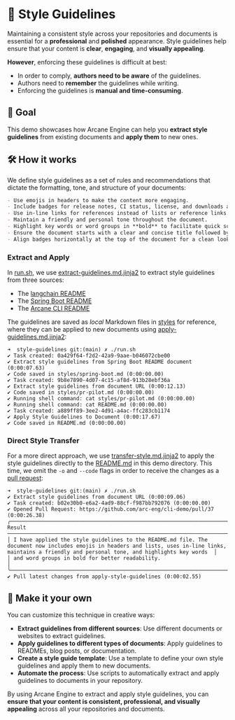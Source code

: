 # 🎨 Style Guidelines

Maintaining a consistent style across your repositories and documents is essential for a **professional** and **polished** appearance. Style guidelines help ensure that your content is **clear**, **engaging**, and **visually appealing**. 

**However**, enforcing these guidelines is difficult at best:
- In order to comply, **authors need to be aware** of the guidelines.
- Authors need to **remember** the guidelines while writing.
- Enforcing the guidelines is **manual and time-consuming**.

## 🎯 Goal
This demo showcases how Arcane Engine can help you **extract style guidelines** from existing documents and **apply them** to new ones.

## 🛠️ How it works

We define style guidelines as a set of rules and recommendations that dictate the formatting, tone, and structure of your documents:

```markdown
- Use emojis in headers to make the content more engaging.
- Include badges for release notes, CI status, license, and downloads at the top of the document.
- Use in-line links for references instead of lists or reference links.
- Maintain a friendly and personal tone throughout the document.
- Highlight key words or word groups in **bold** to facilitate quick scanning by the reader.
- Ensure the document starts with a clear and concise title followed by a brief description.
- Align badges horizontally at the top of the document for a clean look.
```
### Extract and Apply

In [run.sh](run.sh), we use [extract-guidelines.md.jinja2](extract-guidelines.md.jinja2) to extract style guidelines from three sources:

* The [langchain README](https://raw.githubusercontent.com/langchain-ai/langchain/master/README.md)
* The [Spring Boot README](https://raw.githubusercontent.com/spring-projects/spring-boot/main/README.adoc)
* The [Arcane CLI README](https://raw.githubusercontent.com/arc-eng/cli/main/README.md)

The guidelines are saved as _local_ Markdown files in [styles](styles) for reference, where they can be applied to new documents using [apply-guidelines.md.jinja2](apply-guidelines.md.jinja2):

```shell
➜  style-guidelines git:(main) ✗ ./run.sh     
✔ Task created: 0a429f64-f2d2-42a9-9aae-b046072cbe00                                                                                                                                                       
✔ Extract style guidelines from Spring Boot README document (0:00:07.63)
✔ Code saved in styles/spring-boot.md (0:00:00.00)
✔ Task created: 9b8e7890-4d07-4c15-af8d-913b28ebf36a                                                                                                                                                       
✔ Extract style guidelines from document URL (0:00:12.13)
✔ Code saved in styles/pr-pilot.md (0:00:00.00)
✔ Running shell command: cat styles/pr-pilot.md (0:00:00.00)
✔ Running shell command: cat README.md (0:00:00.00)
✔ Task created: a889ff89-3ee2-4d91-a4ac-ffc283cb1174                                                                                                                                                       
✔ Apply Style Guidelines to Document (0:00:17.67)
✔ Code saved in README.md (0:00:00.00)
```

### Direct Style Transfer
For a more direct approach, we use [transfer-style.md.jinja2](transfer-style.md.jinja2) to apply the style guidelines directly to the [README.md](README.md) in this demo directory.
This time, we omit the `-o` and `--code` flags in order to receive the changes as a [pull request](https://github.com/arc-eng/cli-demo/pull/37):

```shell
➜  style-guidelines git:(main) ✗ ./run.sh 
✔ Extract style guidelines from document URL (0:00:09.06)
✔ Task created: b02e30b0-e6a2-4ad9-88cf-f987bb792076 (0:00:00.00)
✔ Opened Pull Request: https://github.com/arc-eng/cli-demo/pull/37 (0:00:26.38)
╭──────────────────────────────────────────────────────────────────────────────────────────────── Result ─────────────────────────────────────────────────────────────────────────────────────────────────╮
│ I have applied the style guidelines to the README.md file. The document now includes emojis in headers and lists, uses in-line links, maintains a friendly and personal tone, and highlights key words  │
│ and word groups in bold for better readability.                                                                                                                                                         │
╰─────────────────────────────────────────────────────────────────────────────────────────────────────────────────────────────────────────────────────────────────────────────────────────────────────────╯
✔ Pull latest changes from apply-style-guidelines (0:00:02.55)

```

## 🚀 Make it your own
You can customize this technique in creative ways:
- **Extract guidelines from different sources**: Use different documents or websites to extract guidelines.
- **Apply guidelines to different types of documents**: Apply guidelines to READMEs, blog posts, or documentation.
- **Create a style guide template**: Use a template to define your own style guidelines and apply them to new documents.
- **Automate the process**: Use scripts to automatically extract and apply guidelines to documents in your repository.

By using Arcane Engine to extract and apply style guidelines, you can **ensure that your content is consistent, professional, and visually appealing** across all your repositories and documents.